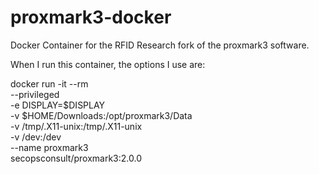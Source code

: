 # proxmark3-docker

Docker Container for the RFID Research fork of the proxmark3 software.

When I run this container, the options I use are:

docker run -it --rm \
--privileged \
-e DISPLAY=$DISPLAY \
-v $HOME/Downloads:/opt/proxmark3/Data \
-v /tmp/.X11-unix:/tmp/.X11-unix \
-v /dev:/dev \
--name proxmark3 \
secopsconsult/proxmark3:2.0.0
